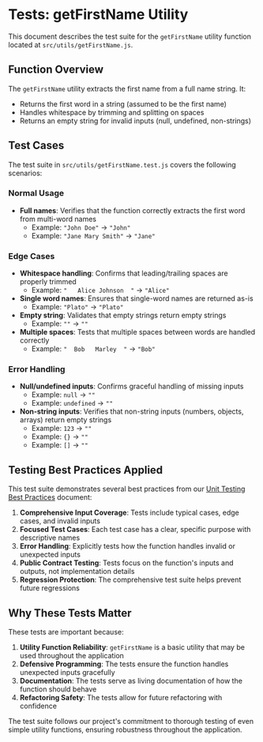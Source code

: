 # Tests: getFirstName Utility

This document describes the test suite for the `getFirstName` utility function located at `src/utils/getFirstName.js`.

## Function Overview

The `getFirstName` utility extracts the first name from a full name string. It:

- Returns the first word in a string (assumed to be the first name)
- Handles whitespace by trimming and splitting on spaces
- Returns an empty string for invalid inputs (null, undefined, non-strings)

## Test Cases

The test suite in `src/utils/getFirstName.test.js` covers the following scenarios:

### Normal Usage

- **Full names**: Verifies that the function correctly extracts the first word from multi-word names
  - Example: `"John Doe"` → `"John"`
  - Example: `"Jane Mary Smith"` → `"Jane"`

### Edge Cases

- **Whitespace handling**: Confirms that leading/trailing spaces are properly trimmed
  - Example: `"   Alice Johnson  "` → `"Alice"`
- **Single word names**: Ensures that single-word names are returned as-is
  - Example: `"Plato"` → `"Plato"`
- **Empty string**: Validates that empty strings return empty strings
  - Example: `""` → `""`
- **Multiple spaces**: Tests that multiple spaces between words are handled correctly
  - Example: `"  Bob   Marley  "` → `"Bob"`

### Error Handling

- **Null/undefined inputs**: Confirms graceful handling of missing inputs
  - Example: `null` → `""`
  - Example: `undefined` → `""`
- **Non-string inputs**: Verifies that non-string inputs (numbers, objects, arrays) return empty strings
  - Example: `123` → `""`
  - Example: `{}` → `""`
  - Example: `[]` → `""`

## Testing Best Practices Applied

This test suite demonstrates several best practices from our [Unit Testing Best Practices](../../UNIT_TESTING_BEST_PRACTICES.md) document:

1. **Comprehensive Input Coverage**: Tests include typical cases, edge cases, and invalid inputs
2. **Focused Test Cases**: Each test case has a clear, specific purpose with descriptive names
3. **Error Handling**: Explicitly tests how the function handles invalid or unexpected inputs
4. **Public Contract Testing**: Tests focus on the function's inputs and outputs, not implementation details
5. **Regression Protection**: The comprehensive test suite helps prevent future regressions

## Why These Tests Matter

These tests are important because:

1. **Utility Function Reliability**: `getFirstName` is a basic utility that may be used throughout the application
2. **Defensive Programming**: The tests ensure the function handles unexpected inputs gracefully
3. **Documentation**: The tests serve as living documentation of how the function should behave
4. **Refactoring Safety**: The tests allow for future refactoring with confidence

The test suite follows our project's commitment to thorough testing of even simple utility functions, ensuring robustness throughout the application.
